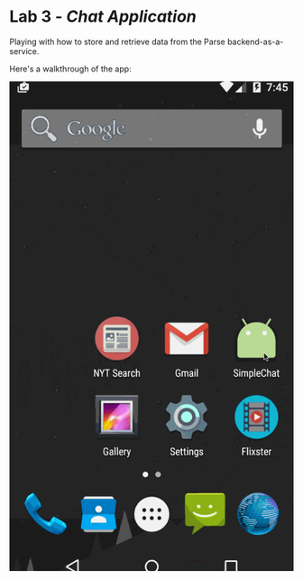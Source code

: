 # Lab 3 - *Chat Application*

Playing with how to store and retrieve data from the Parse backend-as-a-service.

Here's a walkthrough of the app:

<img src='https://github.com/lsblakk/simplechat/blob/master/chat_application.gif' title='Video Walkthrough' width='' alt='Video Walkthrough' />
